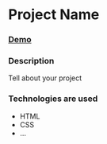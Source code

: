 # Project Name

### [Demo](https://mysterious25.github.io/lesson0/src)

### Description

Tell about your project

### Technologies are used

- HTML
- CSS
- ...
